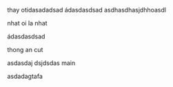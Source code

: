 thay otidasadadsad
ádasdasdsad
asdhasdhasjdhhoasdl



nhat oi la nhat

ádasdasdsad

thong an cut

asdasdaj
dsjdsdas main

asdadagtafa